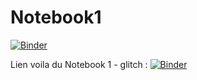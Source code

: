 # Notebook1
[![Binder](https://mybinder.org/badge_logo.svg)](https://mybinder.org/v2/gh/Inori-Banane/Notebook1/HEAD)



Lien voila du Notebook 1 - glitch : 
[![Binder](https://mybinder.org/badge_logo.svg)](https://mybinder.org/v2/gh/Inori-Banane/Notebook1/HEAD?urlpath=%2Fvoila%2Frender%2Fnotebook1.ipynb)
